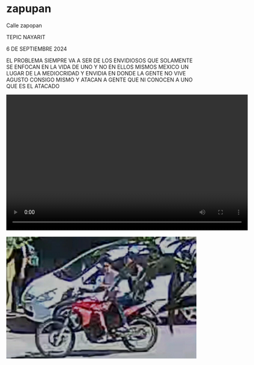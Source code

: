 # zapupan
Calle zapopan
<!DOCTYPE HTML>
<html>

<body>
 <p>TEPIC NAYARIT</p>

<p> 6 DE SEPTIEMBRE 2024 </p>

<p> EL PROBLEMA SIEMPRE VA A SER DE LOS ENVIDIOSOS QUE SOLAMENTE SE ENFOCAN EN LA VIDA DE UNO Y NO EN ELLOS MISMOS MEXICO UN LUGAR DE LA MEDIOCRIDAD Y ENVIDIA EN DONDE LA GENTE NO VIVE AGUSTO CONSIGO MISMO Y ATACAN  A GENTE QUE NI CONOCEN A UNO QUE ES EL ATACADO  </p>

<p>  </p>

    

<video width="640" height="360" controls> <source src="InShot_20240906_231836352.mp4 " type="video/mp4"> 



</video>


 




<p>  </p> 


<p> </p>

<img src=" Gallery_1725692124487.jpg">

</body>
</html>
